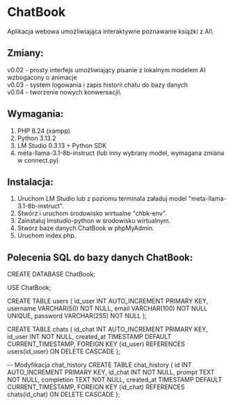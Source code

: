 # ChatBook
Aplikacja webowa umożliwiająca interaktywne poznawanie książki z AI\

## Zmiany:
v0.02 - prosty interfejs umożliwiający pisanie z lokalnym modelem AI wzbogacony o animacje\
v0.03 - system logowania i zapis historii chatu do bazy danych\
v0.04 - tworzenie nowych konwersacji\

## Wymagania:
1. PHP 8.24 (xampp)
2. Python 3.13.2
3. LM Studio 0.3.13 + Python SDK
4. meta-llama-3.1-8b-instruct (lub inny wybrany model, wymagana zmiana w connect.py)

## Instalacja:
1. Uruchom LM Studio lub z poziomu terminala załaduj model "meta-llama-3.1-8b-instruct".
2. Stwórz i uruchom środowisko wirtualne "chbk-env".
3. Zainstaluj lmstudio-python w środowisku wirtualnym.
4. Stwórz baze danych ChatBook w phpMyAdmin.
5. Uruchom index.php.

## Polecenia SQL do bazy danych ChatBook:
CREATE DATABASE ChatBook;

USE ChatBook;

CREATE TABLE users (
    id_user INT AUTO_INCREMENT PRIMARY KEY,
    username VARCHAR(50) NOT NULL,
    email VARCHAR(100) NOT NULL UNIQUE,
    password VARCHAR(255) NOT NULL
);

CREATE TABLE chats (
    id_chat INT AUTO_INCREMENT PRIMARY KEY,
    id_user INT NOT NULL,
    created_at TIMESTAMP DEFAULT CURRENT_TIMESTAMP,
    FOREIGN KEY (id_user) REFERENCES users(id_user) ON DELETE CASCADE
);

-- Modyfikacja chat_history
CREATE TABLE chat_history (
    id INT AUTO_INCREMENT PRIMARY KEY,
    id_chat INT NOT NULL,
    prompt TEXT NOT NULL,
    completion TEXT NOT NULL,
    created_at TIMESTAMP DEFAULT CURRENT_TIMESTAMP,
    FOREIGN KEY (id_chat) REFERENCES chats(id_chat) ON DELETE CASCADE
);